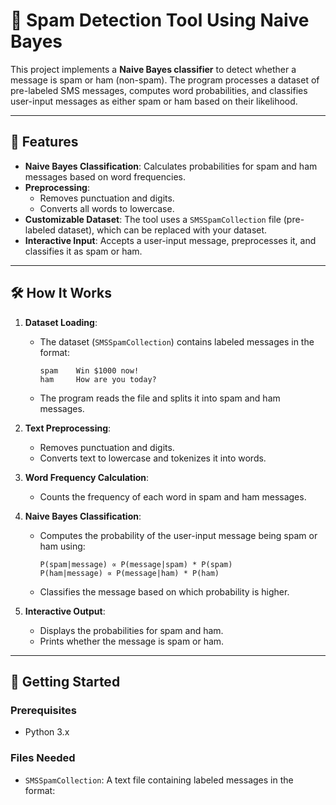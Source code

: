 # 📨 Spam Detection Tool Using Naive Bayes

This project implements a **Naive Bayes classifier** to detect whether a message is spam or ham (non-spam). The program processes a dataset of pre-labeled SMS messages, computes word probabilities, and classifies user-input messages as either spam or ham based on their likelihood.

---

## 📜 Features

- **Naive Bayes Classification**: Calculates probabilities for spam and ham messages based on word frequencies.
- **Preprocessing**: 
  - Removes punctuation and digits.
  - Converts all words to lowercase.
- **Customizable Dataset**: The tool uses a `SMSSpamCollection` file (pre-labeled dataset), which can be replaced with your dataset.
- **Interactive Input**: Accepts a user-input message, preprocesses it, and classifies it as spam or ham.

---

## 🛠 How It Works

1. **Dataset Loading**:
   - The dataset (`SMSSpamCollection`) contains labeled messages in the format:
     ```
     spam    Win $1000 now!
     ham     How are you today?
     ```
   - The program reads the file and splits it into spam and ham messages.

2. **Text Preprocessing**:
   - Removes punctuation and digits.
   - Converts text to lowercase and tokenizes it into words.

3. **Word Frequency Calculation**:
   - Counts the frequency of each word in spam and ham messages.

4. **Naive Bayes Classification**:
   - Computes the probability of the user-input message being spam or ham using:
     ```
     P(spam|message) ∝ P(message|spam) * P(spam)
     P(ham|message) ∝ P(message|ham) * P(ham)
     ```
   - Classifies the message based on which probability is higher.

5. **Interactive Output**:
   - Displays the probabilities for spam and ham.
   - Prints whether the message is spam or ham.

---

## 🚀 Getting Started

### Prerequisites
- Python 3.x

### Files Needed
- `SMSSpamCollection`: A text file containing labeled messages in the format:

